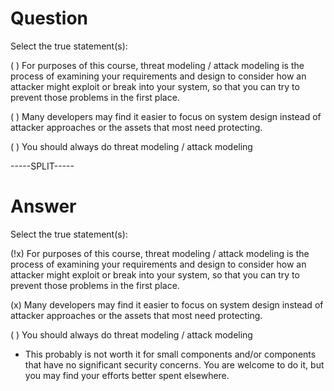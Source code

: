 # Question

Select the true statement(s):

( ) For purposes of this course, threat modeling / attack modeling is the process of examining your requirements and design to consider how an attacker might exploit or break into your system, so that you can try to prevent those problems in the first place.

( ) Many developers may find it easier to focus on system design instead of attacker approaches or the assets that most need protecting.

( ) You should always do threat modeling / attack modeling


-----SPLIT-----

# Answer

Select the true statement(s):

(!x) For purposes of this course, threat modeling / attack modeling is the process of examining your requirements and design to consider how an attacker might exploit or break into your system, so that you can try to prevent those problems in the first place.

(x) Many developers may find it easier to focus on system design instead of attacker approaches or the assets that most need protecting.

( ) You should always do threat modeling / attack modeling
- This probably is not worth it for small components and/or components that have no significant security concerns. You are welcome to do it, but you may find your efforts better spent elsewhere.